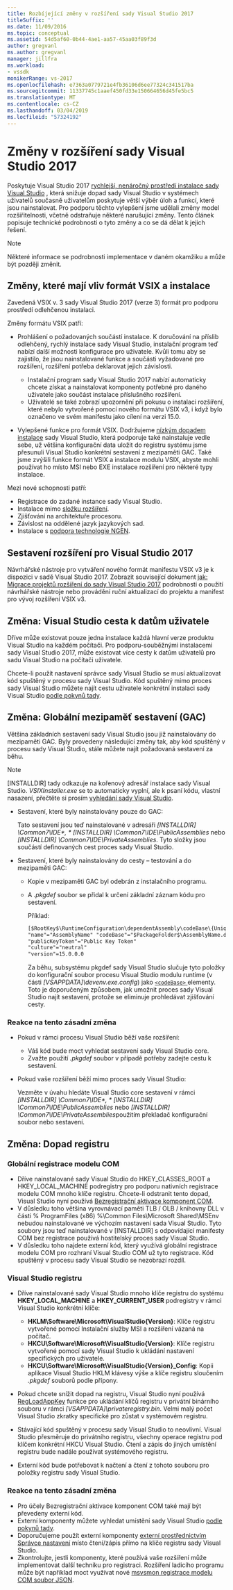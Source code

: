 ```yaml
---
title: Rozbíjející změny v rozšíření sady Visual Studio 2017
titleSuffix: ''
ms.date: 11/09/2016
ms.topic: conceptual
ms.assetid: 54d5af60-0b44-4ae1-aa57-45aa03f89f3d
author: gregvanl
ms.author: gregvanl
manager: jillfra
ms.workload:
- vssdk
monikerRange: vs-2017
ms.openlocfilehash: e7363a0779721e4fb36106d6ee77324c341517ba
ms.sourcegitcommit: 11337745c1aaef450fd33e150664656d45fe5bc5
ms.translationtype: MT
ms.contentlocale: cs-CZ
ms.lasthandoff: 03/04/2019
ms.locfileid: "57324192"
---
```

# <a name="changes-in-visual-studio-2017-extensibility"></a>Změny v rozšíření sady Visual Studio 2017

Poskytuje Visual Studio 2017 [rychlejší, nenáročný prostředí instalace sady Visual Studio](https://devblogs.microsoft.com/visualstudio/faster-leaner-visual-studio-installer) , která snižuje dopad sady Visual Studio v systémech uživatelů současně uživatelům poskytuje větší výběr úloh a funkcí, které jsou nainstalovat. Pro podporu těchto vylepšení jsme udělali změny model rozšiřitelnosti, včetně odstraňuje některé narušující změny. Tento článek popisuje technické podrobnosti o tyto změny a co se dá dělat k jejich řešení.

> [!NOTE]
> Některé informace se podrobnosti implementace v daném okamžiku a může být později změnit.

## <a name="changes-affecting-vsix-format-and-installation"></a>Změny, které mají vliv formát VSIX a instalace

Zavedená VSIX v. 3 sady Visual Studio 2017 (verze 3) formát pro podporu prostředí odlehčenou instalaci.

Změny formátu VSIX patří:

* Prohlášení o požadovaných součástí instalace. K doručování na příslib odlehčený, rychlý instalace sady Visual Studio, instalační program teď nabízí další možnosti konfigurace pro uživatele. Kvůli tomu aby se zajistilo, že jsou nainstalované funkce a součásti vyžadované pro rozšíření, rozšíření potřeba deklarovat jejich závislosti.

  * Instalační program sady Visual Studio 2017 nabízí automaticky chcete získat a nainstalovat komponenty potřebné pro daného uživatele jako součást instalace příslušného rozšíření.
  * Uživatelé se také zobrazí upozornění při pokusu o instalaci rozšíření, které nebylo vytvořené pomocí nového formátu VSIX v3, i když bylo označeno ve svém manifestu jako cílení na verzi 15.0.

* Vylepšené funkce pro formát VSIX. Dodržujeme [nízkým dopadem instalace](https://devblogs.microsoft.com/visualstudio/anatomy-of-a-low-impact-visual-studio-install) sady Visual Studio, která podporuje také nainstaluje vedle sebe, už většina konfigurační data uložit do registru systému jsme přesunuli Visual Studio konkrétní sestavení z mezipaměti GAC. Také jsme zvýšili funkce formát VSIX a instalace modulu VSIX, abyste mohli používat ho místo MSI nebo EXE instalace rozšíření pro některé typy instalace.

Mezi nové schopnosti patří:

* Registrace do zadané instance sady Visual Studio.
* Instalace mimo [složku rozšíření](set-install-root.md).
* Zjišťování na architektuře procesoru.
* Závislost na oddělené jazyk jazykových sad.
* Instalace s [podpora technologie NGEN](ngen-support.md).

## <a name="build-an-extension-for-visual-studio-2017"></a>Sestavení rozšíření pro Visual Studio 2017

Návrhářské nástroje pro vytváření nového formát manifestu VSIX v3 je k dispozici v sadě Visual Studio 2017. Zobrazit související dokument [jak: Migrace projektů rozšíření do sady Visual Studio 2017](how-to-migrate-extensibility-projects-to-visual-studio-2017.md) podrobnosti o použití návrhářské nástroje nebo provádění ruční aktualizací do projektu a manifest pro vývoj rozšíření VSIX v3.

## <a name="change-visual-studio-user-data-path"></a>Změna: Visual Studio cesta k datům uživatele

Dříve může existovat pouze jedna instalace každá hlavní verze produktu Visual Studio na každém počítači. Pro podporu-souběžnými instalacemi sady Visual Studio 2017, může existovat více cesty k datům uživatelů pro sadu Visual Studio na počítači uživatele.

Chcete-li použít nastavení správce sady Visual Studio se musí aktualizovat kód spuštěný v procesu sady Visual Studio. Kód spuštěný mimo proces sady Visual Studio můžete najít cestu uživatele konkrétní instalaci sady Visual Studio [podle pokynů tady](locating-visual-studio.md).

## <a name="change-global-assembly-cache-gac"></a>Změna: Globální mezipaměť sestavení (GAC)

Většina základních sestavení sady Visual Studio jsou již nainstalovány do mezipaměti GAC. Byly provedeny následující změny tak, aby kód spuštěný v procesu sady Visual Studio, stále můžete najít požadovaná sestavení za běhu.

> [!NOTE]
> [INSTALLDIR] tady odkazuje na kořenový adresář instalace sady Visual Studio. *VSIXInstaller.exe* se to automaticky vyplní, ale k psaní kódu, vlastní nasazení, přečtěte si prosím [vyhledání sady Visual Studio](locating-visual-studio.md).

* Sestavení, které byly nainstalovány pouze do GAC:

   Tato sestavení jsou teď nainstalované v adresáři <em>[INSTALLDIR] \Common7\IDE\*, * [INSTALLDIR] \Common7\IDE\PublicAssemblies</em> nebo *[INSTALLDIR] \Common7\IDE\PrivateAssemblies*. Tyto složky jsou součástí definovaných cest proces sady Visual Studio.

* Sestavení, které byly nainstalovány do cesty – testování a do mezipaměti GAC:

   * Kopie v mezipaměti GAC byl odebrán z instalačního programu.
   * A *.pkgdef* soubor se přidal k určení základní záznam kódu pro sestavení.

      Příklad:

      ```xml
      [$RootKey$\RuntimeConfiguration\dependentAssembly\codeBase\{UniqueGUID}]
      "name"="AssemblyName" "codeBase"="$PackageFolder$\AssemblyName.dll"
      "publicKeyToken"="Public Key Token"
      "culture"="neutral"
      "version"=15.0.0.0
      ```

      Za běhu, subsystému pkgdef sady Visual Studio slučuje tyto položky do konfigurační soubor procesu Visual Studio modulu runtime (v části *[VSAPPDATA]\devenv.exe.config*) jako [ `<codeBase>` ](/dotnet/framework/configure-apps/file-schema/runtime/codebase-element) elementy. Toto je doporučeným způsobem, jak umožnit proces sady Visual Studio najít sestavení, protože se eliminuje prohledávat zjišťování cesty.

### <a name="reacting-to-this-breaking-change"></a>Reakce na tento zásadní změna

* Pokud v rámci procesu Visual Studio běží vaše rozšíření:

   * Váš kód bude moct vyhledat sestavení sady Visual Studio core.
   * Zvažte použití *.pkgdef* soubor v případě potřeby zadejte cestu k sestavení.

* Pokud vaše rozšíření běží mimo proces sady Visual Studio:

   Vezměte v úvahu hledáte Visual Studio core sestavení v rámci <em>[INSTALLDIR] \Common7\IDE\*, * [INSTALLDIR] \Common7\IDE\PublicAssemblies</em> nebo *[INSTALLDIR] \Common7\IDE\PrivateAssemblies*použitím překladač konfigurační soubor nebo sestavení.

## <a name="change-reduce-registry-impact"></a>Změna: Dopad registru

### <a name="global-com-registration"></a>Globální registrace modelu COM

* Dříve nainstalované sady Visual Studio do HKEY_CLASSES_ROOT a HKEY_LOCAL_MACHINE podregistry pro podporu nativních registrace modelu COM mnoho klíče registru. Chcete-li odstranit tento dopad, Visual Studio nyní používá [Bezregistrační aktivace komponent COM](https://msdn.microsoft.com/library/ms973913.aspx).
* V důsledku toho většina vyrovnávací paměti TLB / OLB / knihovny DLL v části % ProgramFiles (x86) %\Common Files\Microsoft Shared\MSEnv nebudou nainstalované ve výchozím nastavení sada Visual Studio. Tyto soubory jsou teď nainstalované v [INSTALLDIR] s odpovídající manifesty COM bez registrace používá hostitelský proces sady Visual Studio.
* V důsledku toho najdete externí kód, který využívá globální registrace modelu COM pro rozhraní Visual Studio COM už tyto registrace. Kód spuštěný v procesu sady Visual Studio se nezobrazí rozdíl.

### <a name="visual-studio-registry"></a>Visual Studio registru

* Dříve nainstalované sady Visual Studio mnoho klíče registru do systému **HKEY_LOCAL_MACHINE** a **HKEY_CURRENT_USER** podregistry v rámci Visual Studio konkrétní klíče:

  * **HKLM\Software\Microsoft\VisualStudio\{Version}**: Klíče registru vytvořené pomocí Instalační služby MSI a rozšíření vázaná na počítač.
  * **HKCU\Software\Microsoft\VisualStudio\{Version}**: Klíče registru vytvořené pomocí sady Visual Studio k ukládání nastavení specifických pro uživatele.
  * **HKCU\Software\Microsoft\VisualStudio\{Version}_Config**: Kopii aplikace Visual Studio HKLM klávesy výše a klíče registru sloučením *.pkgdef* souborů podle přípony.

* Pokud chcete snížit dopad na registru, Visual Studio nyní používá [RegLoadAppKey](/windows/desktop/api/winreg/nf-winreg-regloadappkeya) funkce pro ukládání klíčů registru v privátní binárního souboru v rámci *[VSAPPDATA]\privateregistry.bin*. Velmi malý počet Visual Studio zkratky specifické pro zůstat v systémovém registru.
* Stávající kód spuštěný v procesu sady Visual Studio to neovlivní. Visual Studio přesměruje do privátního registru, všechny operace registru pod klíčem konkrétní HKCU Visual Studio. Čtení a zápis do jiných umístění registru bude nadále používat systémového registru.
* Externí kód bude potřebovat k načtení a čtení z tohoto souboru pro položky registru sady Visual Studio.

### <a name="react-to-this-breaking-change"></a>Reakce na tento zásadní změna

* Pro účely Bezregistrační aktivace komponent COM také mají být převedeny externí kód.
* Externí komponenty můžete vyhledat umístění sady Visual Studio [podle pokynů tady](https://devblogs.microsoft.com/setup/changes-to-visual-studio-15-setup).
* Doporučujeme použít externí komponenty [externí prostřednictvím Správce nastavení](/dotnet/api/microsoft.visualstudio.settings.externalsettingsmanager) místo čtení/zápis přímo na klíče registru sady Visual Studio.
* Zkontrolujte, jestli komponenty, které používá vaše rozšíření může implementovat další techniku pro registraci. Rozšíření ladicího programu může být například moct využívat nové [msvsmon registrace modelu COM soubor JSON](migrate-debugger-COM-registration.md).
